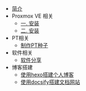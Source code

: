 * [简介](/)
* Proxmox VE 相关
  * [一. 安装](_posts/利用proxmox搭建家庭服务器.md)
  * [二. 安装]()
* PT相关
  * [制作PT种子](_posts/使用transmission制作PT种子.md)
* 软件相关
  * [软件分享](new/软件分享.md)
* 博客搭建
  * [使用hexo搭建个人博客](_posts/利用hexo+github+coding架设个人博客.md)
  * [使用docsify搭建文档网站](new/docsify.md)